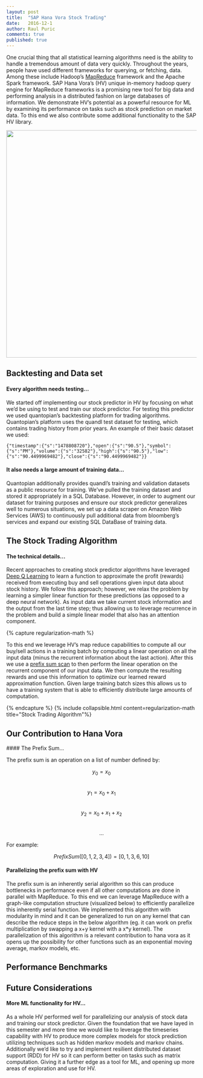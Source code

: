 ```yaml
---
layout: post
title:  "SAP Hana Vora Stock Trading"
date:   2016-12-1
author: Raul Puric
comments: true
published: true
---
```


One crucial thing that all statistical learning algorithms need is the ability to handle a tremendous amount of data very quickly. Throughout the years, people have used different frameworks for querying, or fetching, data. Among these include Hadoop’s [MapReduce](https://en.wikipedia.org/wiki/MapReduce) framework and the Apache Spark framework. SAP Hana Vora’s (HV) unique in-memory hadoop query engine for MapReduce frameworks is a promising new tool for big data and performing analysis in a distributed fashion on large databases of information. We demonstrate HV’s potential as a powerful resource for ML by examining its performance on tasks such as stock prediction on market data. To this end we also contribute some additional functionality to the SAP HV library.

<!-- break -->

<center>
	<img src="{{ site.baseurl }}/assets/2016-12-1-sap-stock-trading/SAP_group.png" width="600">
</center>


## Backtesting and Data set

#### Every algorithm needs testing...

We started off implementing our stock predictor in HV by focusing on what we’d be using to test and train our stock predictor. For testing this predictor we used quantopian’s backtesting platform for trading algorithms. Quantopian’s platform uses the quandl test dataset for testing, which contains trading history from prior years. An example of their basic dataset we used:

`{"timestamp":{"s":"1478808720"},"open":{"s":"90.5"},"symbol":{"s":"PM"},"volume":{"s":"32582"},"high":{"s":"90.5"},"low":{"s":"90.4499969482"},"close":{"s":"90.4499969482"}}`

#### It also needs a large amount of training data...

Quantopian additionally provides quandl’s training and validation datasets as a public resource for training. We’ve pulled the training dataset and stored it appropriately in a SQL Database. However, in order to augment our dataset for training purposes and ensure our stock predictor generalizes well to numerous situations, we set up a data scraper on Amazon Web Services (AWS) to continuously pull additional data from bloomberg’s services and expand our existing SQL DataBase of training data.

## The Stock Trading Algorithm

#### The technical details...

Recent approaches to creating stock predictor algorithms have leveraged [Deep Q Learning](https://deepmind.com/research/dqn/) to learn a function to approximate the profit (rewards) received from executing buy and sell operations given input data about stock history. We follow this approach; however, we relax the problem by learning a simpler linear function for these predictions (as opposed to a deep neural network). As input data we take current stock information and the output from the last time step; thus allowing us to leverage recurrence in the problem and build a simple linear model that also has an attention component.

{% capture regularization-math %}

To this end we leverage HV’s map reduce capabilities to compute all our buy/sell actions in a training batch by computing a linear operation on all the input data (minus the recurrent information about the last action). After this we use a <a href="http://127.0.0.1:4000/blog/2016/12/01/sap-stock-trading/#prefix-sum">prefix sum scan</a> to then perform the linear operation on the recurrent component of our input data. We then compute the resulting rewards and use this information to optimize our learned reward approximation function. Given large training batch sizes this allows us to have a training system that is able to efficiently distribute large amounts of computation. 

{% endcapture %}
{% include collapsible.html content=regularization-math title="Stock Trading Algorithm"%}

## Our Contribution to Hana Vora
<div id="prefix-sum"></div>
#### The Prefix Sum...

The prefix sum is an operation on a list of number defined by:

$$y_0 = x_0$$<br>
$$y_1 = x_0 + x_1$$<br>
$$y_2 = x_0 + x_1 + x_2$$<br>
$$...$$

For example:

$$PrefixSum([0,1,2,3,4]) = [0,1,3,6,10]$$

#### Parallelizing the prefix sum with HV

The prefix sum is an inherently serial algorithm so this can produce bottlenecks in performance even if all other computations are done in parallel with MapReduce. To this end we can leverage MapReduce with a graph-like computation structure (visualized below) to efficiently parallelize this inherently serial function. We implemented this algorithm with modularity in mind and it can be generalized to run on any kernel that can describe the reduce steps in the below algorithm (eg. it can work on prefix multiplication by swapping a x+y kernel with a x*y kernel). The parallelization of this algorithm is a relevant contribution to hana vora as it opens up the possibility for other functions such as an exponential moving average, markov models, etc.

## Performance Benchmarks

## Future Considerations

#### More ML functionality for HV...

As a whole HV performed well for parallelizing our analysis of stock data and training our stock predictor. Given the foundation that we have layed in this semester and more time we would like to leverage the timeseries capability with HV to produce more complex models for stock prediction utilizing techniques such as hidden markov models and markov chains. Additionally we’d like to try and implement resilient distributed dataset support (RDD) for HV so it can perform better on tasks such as matrix computation. Giving it a further edge as a tool for ML, and opening up more areas of exploration and use for HV.

